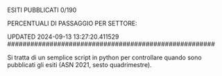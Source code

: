 ESITI PUBBLICATI 0/190 

PERCENTUALI DI PASSAGGIO PER SETTORE:

UPDATED 2024-09-13 13:27:20.411529
###################################################### 

Si tratta di un semplice script in python per controllare quando sono pubblicati gli esiti (ASN 2021, sesto quadrimestre).

